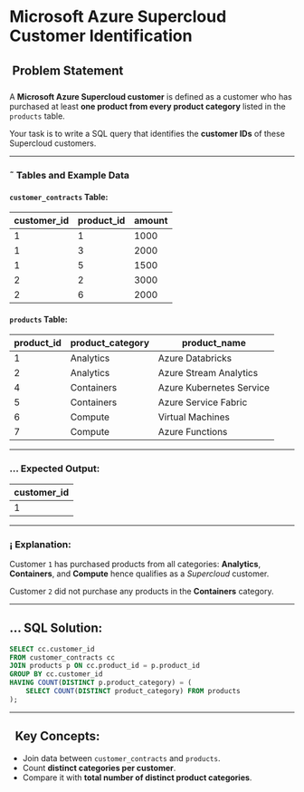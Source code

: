 
# Microsoft Azure Supercloud Customer Identification

##  Problem Statement

A **Microsoft Azure Supercloud customer** is defined as a customer who has purchased at least **one product from every product category** listed in the `products` table.

Your task is to write a SQL query that identifies the **customer IDs** of these Supercloud customers.

---

### ˜ Tables and Example Data

#### `customer_contracts` Table:
| customer_id | product_id | amount |
|-------------|-------------|--------|
| 1           | 1           | 1000   |
| 1           | 3           | 2000   |
| 1           | 5           | 1500   |
| 2           | 2           | 3000   |
| 2           | 6           | 2000   |

#### `products` Table:
| product_id | product_category | product_name             |
|------------|------------------|--------------------------|
| 1          | Analytics         | Azure Databricks         |
| 2          | Analytics         | Azure Stream Analytics   |
| 4          | Containers        | Azure Kubernetes Service |
| 5          | Containers        | Azure Service Fabric     |
| 6          | Compute           | Virtual Machines         |
| 7          | Compute           | Azure Functions          |

---

### … Expected Output:
| customer_id |
|-------------|
| 1           |

---

### ¡ Explanation:
Customer `1` has purchased products from all categories: **Analytics**, **Containers**, and **Compute**  hence qualifies as a *Supercloud* customer.

Customer `2` did not purchase any products in the **Containers** category.

---

## … SQL Solution:

```sql
SELECT cc.customer_id
FROM customer_contracts cc
JOIN products p ON cc.product_id = p.product_id
GROUP BY cc.customer_id
HAVING COUNT(DISTINCT p.product_category) = (
    SELECT COUNT(DISTINCT product_category) FROM products
);
```

---

##   Key Concepts:
- Join data between `customer_contracts` and `products`.
- Count **distinct categories per customer**.
- Compare it with **total number of distinct product categories**.
